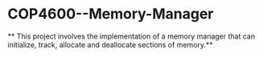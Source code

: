 # COP4600--Memory-Manager

** This project involves the implementation of a memory manager that can initialize, track, allocate and deallocate sections of memory.**
